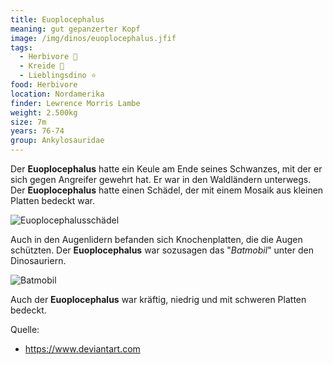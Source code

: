 ```yaml
---
title: Euoplocephalus
meaning: gut gepanzerter Kopf
image: /img/dinos/euoplocephalus.jfif
tags:
  - Herbivore 🌿
  - Kreide 🦴
  - Lieblingsdino ⭐
food: Herbivore
location: Nordamerika
finder: Lewrence Morris Lambe
weight: 2.500kg
size: 7m
years: 76-74
group: Ankylosauridae
---
```

Der **Euoplocephalus** hatte ein Keule am Ende seines Schwanzes, mit der er sich gegen Angreifer gewehrt hat. Er war in den Waldländern unterwegs. Der **Euoplocephalus** hatte einen Schädel, der mit einem Mosaik aus kleinen Platten bedeckt war.

![Euoplocephalusschädel](/img/dinos/euoplocephalus-schädel.jpg)

Auch in den Augenlidern befanden sich Knochenplatten, die die Augen schützten. Der **Euoplocephalus** war sozusagen das "*Batmobil*" unter den Dinosauriern.

![Batmobil](/img/dinos/batmobil.jfif)

 Auch der **Euoplocephalus** war kräftig, niedrig und mit schweren Platten bedeckt.



Quelle:

* <https://www.deviantart.com>